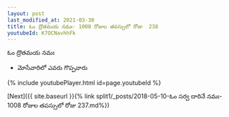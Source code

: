 ```yaml
---
layout: post
last_modified_at: 2021-03-30
title: ఓం ద్రొతమయ నమః- 1008 రోజుల తపస్సులో రోజు  238
youtubeId: K7OCNavhhFk
---
```

 
 
 ఓం ద్రొతమయ నమః  
 
 -  మోసేవారిలో ఎవరు గొప్పవారు 
 
  
 
  
 
 
 
 
 
 


{% include youtubePlayer.html id=page.youtubeId %}
 
[Next]({{ site.baseurl }}{% link  split1/_posts/2018-05-10-ఓం సర్వ దారినే నమః- 1008 రోజుల తపస్సులో రోజు  237.md%})
 
